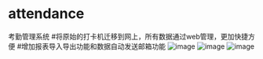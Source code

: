 # attendance
考勤管理系统
#将原始的打卡机迁移到网上，所有数据通过web管理，更加快捷方便
#增加报表导入导出功能和数据自动发送邮箱功能
![image](https://github.com/liberliushahe/attendance/blob/master/readmeimages/1.png)
![image](https://github.com/liberliushahe/attendance/blob/master/readmeimages/2.png)
![image](https://github.com/liberliushahe/attendance/blob/master/readmeimages/3.png)

